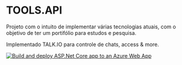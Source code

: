 # TOOLS.API
Projeto com o intuito de implementar várias tecnologias atuais, com o objetivo de ter um portifólio para estudos e pesquisa.

Implementado TALK.IO para controle de chats, access & more.

[![Build and deploy ASP.Net Core app to an Azure Web App](https://github.com/LeonardoFerreira1209/TOOLS.API/actions/workflows/azureQa.yml/badge.svg?branch=master)](https://github.com/LeonardoFerreira1209/TOOLS.API/actions/workflows/azureQa.yml)
